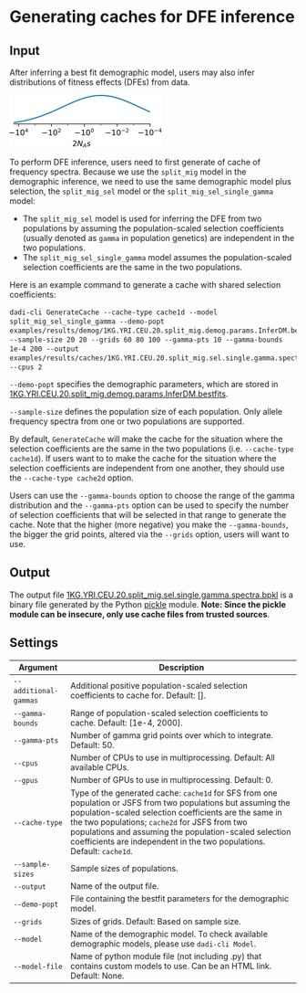 # Generating caches for DFE inference

## Input

After inferring a best fit demographic model, users may also infer distributions of fitness effects (DFEs) from data.

![dfe](https://github.com/xin-huang/dadi-cli/blob/revision/docs/figs/dfe.png?raw=true)

To perform DFE inference, users need to first generate of cache of frequency spectra. Because we use the `split_mig` model in the demographic inference, we need to use the same demographic model plus selection, the `split_mig_sel` model or the `split_mig_sel_single_gamma` model:
 
- The `split_mig_sel` model is used for inferring the DFE from two populations by assuming the population-scaled selection coefficients (usually denoted as `gamma` in population genetics) are independent in the two populations. 
- The `split_mig_sel_single_gamma` model assumes the population-scaled selection coefficients are the same in the two populations.

Here is an example command to generate a cache with shared selection coefficients:

```
dadi-cli GenerateCache --cache-type cache1d --model split_mig_sel_single_gamma --demo-popt examples/results/demog/1KG.YRI.CEU.20.split_mig.demog.params.InferDM.bestfits --sample-size 20 20 --grids 60 80 100 --gamma-pts 10 --gamma-bounds 1e-4 200 --output examples/results/caches/1KG.YRI.CEU.20.split_mig.sel.single.gamma.spectra.bpkl --cpus 2
```

`--demo-popt` specifies the demographic parameters, which are stored in [1KG.YRI.CEU.20.split_mig.demog.params.InferDM.bestfits](https://github.com/xin-huang/dadi-cli/blob/revision/examples/results/demog/1KG.YRI.CEU.20.split_mig.demog.params.InferDM.bestfits). 

`--sample-size` defines the population size of each population. Only allele frequency spectra from one or two populations are supported.

By default, `GenerateCache` will make the cache for the situation where the selection coefficients are the same in the two populations (i.e. `--cache-type cache1d`). If users want to to make the cache for the situation where the selection coefficients are independent from one another, they should use the `--cache-type cache2d` option. 

Users can use the `--gamma-bounds` option to choose the range of the gamma distribution and the `--gamma-pts` option can be used to specify the number of selection coefficients that will be selected in that range to generate the cache. Note that the higher (more negative) you make the `--gamma-bounds`, the bigger the grid points, altered via the `--grids` option, users will want to use.

## Output

The output file [1KG.YRI.CEU.20.split_mig.sel.single.gamma.spectra.bpkl](https://github.com/xin-huang/dadi-cli/blob/revision/examples/results/caches/1KG.YRI.CEU.20.split_mig.sel.single.gamma.spectra.bpkl) is a binary file generated by the Python [pickle](https://docs.python.org/3/library/pickle.html) module. **Note: Since the pickle module can be insecure, only use cache files from trusted sources**.

## Settings

| Argument | Description |
| - | - |
| `--additional-gammas` | Additional positive population-scaled selection coefficients to cache for. Default: []. |
| `--gamma-bounds` | Range of population-scaled selection coefficients to cache. Default: [1e-4, 2000]. |
| `--gamma-pts` | Number of gamma grid points over which to integrate. Default: 50. |
| `--cpus` |  Number of CPUs to use in multiprocessing. Default: All available CPUs. |
| `--gpus` | Number of GPUs to use in multiprocessing. Default: 0. |
| `--cache-type` | Type of the generated cache: `cache1d` for SFS from one population or JSFS from two populations but assuming the population-scaled selection coefficients are the same in the two populations; `cache2d` for JSFS from two populations and assuming the population-scaled selection coefficients are independent in the two populations. Default: `cache1d`. |
| `--sample-sizes` | Sample sizes of populations. |
| `--output` | Name of the output file. |
| `--demo-popt` | File containing the bestfit parameters for the demographic model. |
| `--grids` | Sizes of grids. Default: Based on sample size. |
| `--model` | Name of the demographic model. To check available demographic models, please use `dadi-cli Model`. |
| `--model-file` | Name of python module file (not including .py) that contains custom models to use. Can be an HTML link. Default: None. |
